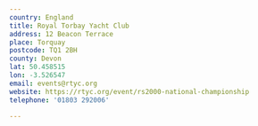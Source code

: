 ```yaml
---
country: England
title: Royal Torbay Yacht Club
address: 12 Beacon Terrace
place: Torquay
postcode: TQ1 2BH
county: Devon
lat: 50.458515
lon: -3.526547
email: events@rtyc.org
website: https://rtyc.org/event/rs2000-national-championship
telephone: '01803 292006'

---
```

